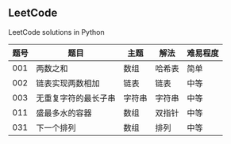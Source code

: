 ## LeetCode
LeetCode solutions in Python

|题号|题目|主题|解法|难易程度|
|---|---|---|---|---|
|001|两数之和|数组|哈希表|简单|
|002|链表实现两数相加|链表|链表|中等|
|003|无重复字符的最长子串|字符串|字符串|中等|
|011|盛最多水的容器|数组|双指针|中等|
|031|下一个排列|数组|排列|中等|
